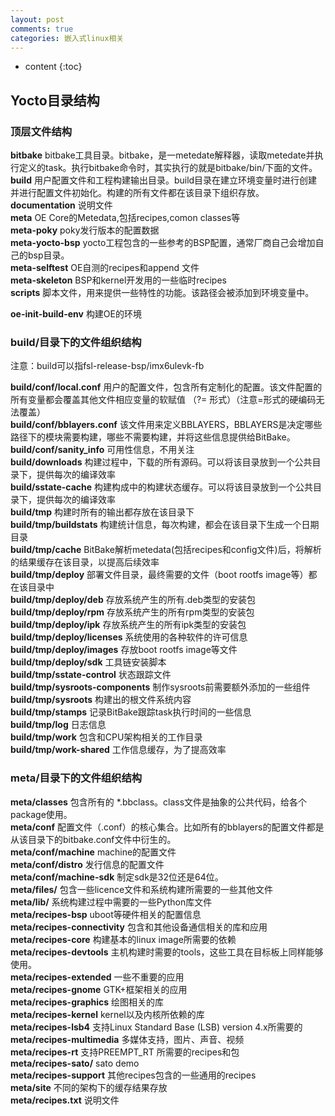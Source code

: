 ```yaml
---
layout: post
comments: true
categories: 嵌入式linux相关
---
```



* content
{:toc}

## Yocto目录结构

### 顶层文件结构

**bitbake**           bitbake工具目录。bitbake，是一metedate解释器，读取metedate并执行定义的task。执行bitbake命令时，其实执行的就是bitbake/bin/下面的文件。<br>
**build**             用户配置文件和工程构建输出目录。build目录在建立环境变量时进行创建并进行配置文件初始化。构建的所有文件都在该目录下组织存放。<br>
**documentation**     说明文件<br>
**meta**              OE Core的Metedata,包括recipes,comon classes等<br>
**meta-poky**         poky发行版本的配置数据<br>
**meta-yocto-bsp**    yocto工程包含的一些参考的BSP配置，通常厂商自己会增加自己的bsp目录。<br>
**meta-selftest**     OE自测的recipes和append 文件<br>
**meta-skeleton**     BSP和kernel开发用的一些临时recipes<br>
**scripts**           脚本文件，用来提供一些特性的功能。该路径会被添加到环境变量中。<br>

**oe-init-build-env** 构建OE的环境<br>

### build/目录下的文件组织结构

注意：build可以指fsl-release-bsp/imx6ulevk-fb<br>

**build/conf/local.conf**     用户的配置文件，包含所有定制化的配置。该文件配置的所有变量都会覆盖其他文件相应变量的软赋值 （?= 形式）（注意=形式的硬编码无法覆盖）<br>
**build/conf/bblayers.conf**  该文件用来定义BBLAYERS，BBLAYERS是决定哪些路径下的模块需要构建，哪些不需要构建，并将这些信息提供给BitBake。<br>
**build/conf/sanity_info**    可用性信息，不用关注<br>
**build/downloads**          构建过程中，下载的所有源码。可以将该目录放到一个公共目录下，提供每次的编译效率<br>
**build/sstate-cache**        构建构成中的构建状态缓存。可以将该目录放到一个公共目录下，提供每次的编译效率<br>
**build/tmp**                 构建时所有的输出都存放在该目录下<br>
**build/tmp/buildstats**      构建统计信息，每次构建，都会在该目录下生成一个日期目录<br>
**build/tmp/cache**           BitBake解析metedata(包括recipes和config文件)后，将解析的结果缓存在该目录，以提高后续效率<br>
**build/tmp/deploy**          部署文件目录，最终需要的文件（boot rootfs image等）都在该目录中<br>
**build/tmp/deploy/deb**      存放系统产生的所有.deb类型的安装包<br>
**build/tmp/deploy/rpm**      存放系统产生的所有rpm类型的安装包<br>
**build/tmp/deploy/ipk**      存放系统产生的所有ipk类型的安装包<br>
**build/tmp/deploy/licenses** 系统使用的各种软件的许可信息<br>
**build/tmp/deploy/images**   存放boot rootfs image等文件<br>
**build/tmp/deploy/sdk**      工具链安装脚本<br>
**build/tmp/sstate-control**  状态跟踪文件<br>
**build/tmp/sysroots-components**  制作sysroots前需要额外添加的一些组件<br>
**build/tmp/sysroots**        构建出的根文件系统内容<br>
**build/tmp/stamps**          记录BitBake跟踪task执行时间的一些信息<br>
**build/tmp/log**             日志信息<br>
**build/tmp/work**            包含和CPU架构相关的工作目录<br>
**build/tmp/work-shared**   工作信息缓存，为了提高效率<br>

### meta/目录下的文件组织结构

**meta/classes**              包含所有的 *.bbclass。class文件是抽象的公共代码，给各个package使用。<br>
**meta/conf**                 配置文件（.conf）的核心集合。比如所有的bblayers的配置文件都是从该目录下的bitbake.conf文件中衍生的。<br>
**meta/conf/machine**         machine的配置文件<br>
**meta/conf/distro**          发行信息的配置文件<br>
**meta/conf/machine-sdk**     制定sdk是32位还是64位。<br>
**meta/files/**               包含一些licence文件和系统构建所需要的一些其他文件<br>
**meta/lib/**                 系统构建过程中需要的一些Python库文件<br>
**meta/recipes-bsp**          uboot等硬件相关的配置信息<br>
**meta/recipes-connectivity** 包含和其他设备通信相关的库和应用<br>
**meta/recipes-core**         构建基本的linux image所需要的依赖<br>
**meta/recipes-devtools**     主机构建时需要的tools，这些工具在目标板上同样能够使用。<br>
**meta/recipes-extended**     一些不重要的应用<br>
**meta/recipes-gnome**        GTK+框架相关的应用<br>
**meta/recipes-graphics**     绘图相关的库<br>
**meta/recipes-kernel**       kernel以及内核所依赖的库<br>
**meta/recipes-lsb4**         支持Linux Standard Base (LSB) version 4.x所需要的<br>
**meta/recipes-multimedia**   多媒体支持，图片、声音、视频<br>
**meta/recipes-rt**           支持PREEMPT_RT 所需要的recipes和包<br>
**meta/recipes-sato/**        sato demo<br>
**meta/recipes-support**      其他recipes包含的一些通用的recipes<br>
**meta/site**                 不同的架构下的缓存结果存放<br>
**meta/recipes.txt**          说明文件<br>



